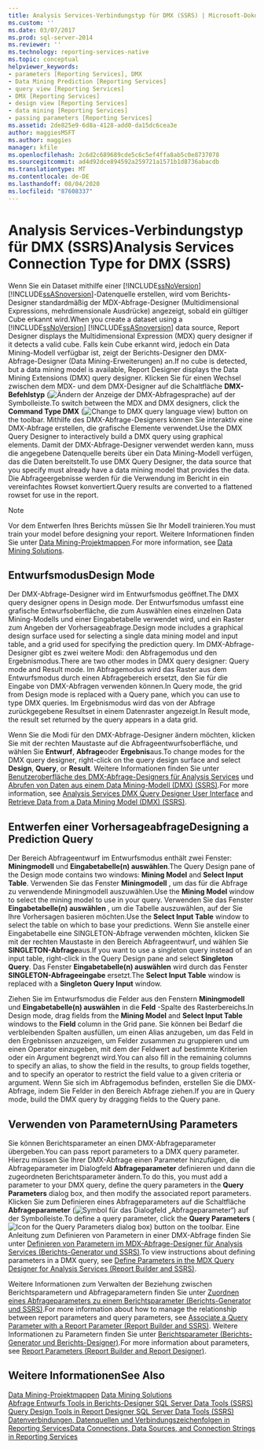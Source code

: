 ```yaml
---
title: Analysis Services-Verbindungstyp für DMX (SSRS) | Microsoft-Dokumentation
ms.custom: ''
ms.date: 03/07/2017
ms.prod: sql-server-2014
ms.reviewer: ''
ms.technology: reporting-services-native
ms.topic: conceptual
helpviewer_keywords:
- parameters [Reporting Services], DMX
- Data Mining Prediction [Reporting Services]
- query view [Reporting Services]
- DMX [Reporting Services]
- design view [Reporting Services]
- data mining [Reporting Services]
- passing parameters [Reporting Services]
ms.assetid: 2de825e9-6d8a-4128-add0-da15dc6cea3e
author: maggiesMSFT
ms.author: maggies
manager: kfile
ms.openlocfilehash: 2c6d2c689689cde5c6c5ef4ffa8ab5c0e8737078
ms.sourcegitcommit: ad4d92dce894592a259721a1571b1d8736abacdb
ms.translationtype: MT
ms.contentlocale: de-DE
ms.lasthandoff: 08/04/2020
ms.locfileid: "87608337"
---
```

# <a name="analysis-services-connection-type-for-dmx-ssrs"></a><span data-ttu-id="a6b84-102">Analysis Services-Verbindungstyp für DMX (SSRS)</span><span class="sxs-lookup"><span data-stu-id="a6b84-102">Analysis Services Connection Type for DMX (SSRS)</span></span>
  <span data-ttu-id="a6b84-103">Wenn Sie ein Dataset mithilfe einer [!INCLUDE[ssNoVersion](../../includes/ssnoversion-md.md)] [!INCLUDE[ssASnoversion](../../includes/ssasnoversion-md.md)]-Datenquelle erstellen, wird vom Berichts-Designer standardmäßig der MDX-Abfrage-Designer (Multidimensional Expressions, mehrdimensionale Ausdrücke) angezeigt, sobald ein gültiger Cube erkannt wird.</span><span class="sxs-lookup"><span data-stu-id="a6b84-103">When you create a dataset using a [!INCLUDE[ssNoVersion](../../includes/ssnoversion-md.md)] [!INCLUDE[ssASnoversion](../../includes/ssasnoversion-md.md)] data source, Report Designer displays the Multidimensional Expression (MDX) query designer if it detects a valid cube.</span></span> <span data-ttu-id="a6b84-104">Falls kein Cube erkannt wird, jedoch ein Data Mining-Modell verfügbar ist, zeigt der Berichts-Designer den DMX-Abfrage-Designer (Data Mining-Erweiterungen) an.</span><span class="sxs-lookup"><span data-stu-id="a6b84-104">If no cube is detected, but a data mining model is available, Report Designer displays the Data Mining Extensions (DMX) query designer.</span></span> <span data-ttu-id="a6b84-105">Klicken Sie für einen Wechsel zwischen dem MDX- und dem DMX-Designer auf die Schaltfläche **DMX-Befehlstyp** (![Ändern der Anzeige der DMX-Abfragesprache](../media/rsqdicon-commandtypedmx.gif "Zur DMX-Abfragesprachenansicht wechseln")) auf der Symbolleiste.</span><span class="sxs-lookup"><span data-stu-id="a6b84-105">To switch between the MDX and DMX designers, click the **Command Type DMX** (![Change to DMX query language view](../media/rsqdicon-commandtypedmx.gif "Change to DMX query language view")) button on the toolbar.</span></span> <span data-ttu-id="a6b84-106">Mithilfe des DMX-Abfrage-Designers können Sie interaktiv eine DMX-Abfrage erstellen, die grafische Elemente verwendet.</span><span class="sxs-lookup"><span data-stu-id="a6b84-106">Use the DMX Query Designer to interactively build a DMX query using graphical elements.</span></span> <span data-ttu-id="a6b84-107">Damit der DMX-Abfrage-Designer verwendet werden kann, muss die angegebene Datenquelle bereits über ein Data Mining-Modell verfügen, das die Daten bereitstellt.</span><span class="sxs-lookup"><span data-stu-id="a6b84-107">To use DMX Query Designer, the data source that you specify must already have a data mining model that provides the data.</span></span> <span data-ttu-id="a6b84-108">Die Abfrageergebnisse werden für die Verwendung im Bericht in ein vereinfachtes Rowset konvertiert.</span><span class="sxs-lookup"><span data-stu-id="a6b84-108">Query results are converted to a flattened rowset for use in the report.</span></span>  
  
> [!NOTE]  
>  <span data-ttu-id="a6b84-109">Vor dem Entwerfen Ihres Berichts müssen Sie Ihr Modell trainieren.</span><span class="sxs-lookup"><span data-stu-id="a6b84-109">You must train your model before designing your report.</span></span> <span data-ttu-id="a6b84-110">Weitere Informationen finden Sie unter [Data Mining-Projektmappen](https://docs.microsoft.com/analysis-services/data-mining/data-mining-solutions).</span><span class="sxs-lookup"><span data-stu-id="a6b84-110">For more information, see [Data Mining Solutions](https://docs.microsoft.com/analysis-services/data-mining/data-mining-solutions).</span></span>  
  
## <a name="design-mode"></a><span data-ttu-id="a6b84-111">Entwurfsmodus</span><span class="sxs-lookup"><span data-stu-id="a6b84-111">Design Mode</span></span>  
 <span data-ttu-id="a6b84-112">Der DMX-Abfrage-Designer wird im Entwurfsmodus geöffnet.</span><span class="sxs-lookup"><span data-stu-id="a6b84-112">The DMX query designer opens in Design mode.</span></span> <span data-ttu-id="a6b84-113">Der Entwurfsmodus umfasst eine grafische Entwurfsoberfläche, die zum Auswählen eines einzelnen Data Mining-Modells und einer Eingabetabelle verwendet wird, und ein Raster zum Angeben der Vorhersageabfrage.</span><span class="sxs-lookup"><span data-stu-id="a6b84-113">Design mode includes a graphical design surface used for selecting a single data mining model and input table, and a grid used for specifying the prediction query.</span></span> <span data-ttu-id="a6b84-114">Im DMX-Abfrage-Designer gibt es zwei weitere Modi: den Abfragemodus und den Ergebnismodus.</span><span class="sxs-lookup"><span data-stu-id="a6b84-114">There are two other modes in DMX query designer: Query mode and Result mode.</span></span> <span data-ttu-id="a6b84-115">Im Abfragemodus wird das Raster aus dem Entwurfsmodus durch einen Abfragebereich ersetzt, den Sie für die Eingabe von DMX-Abfragen verwenden können.</span><span class="sxs-lookup"><span data-stu-id="a6b84-115">In Query mode, the grid from Design mode is replaced with a Query pane, which you can use to type DMX queries.</span></span> <span data-ttu-id="a6b84-116">Im Ergebnismodus wird das von der Abfrage zurückgegebene Resultset in einem Datenraster angezeigt.</span><span class="sxs-lookup"><span data-stu-id="a6b84-116">In Result mode, the result set returned by the query appears in a data grid.</span></span>  
  
 <span data-ttu-id="a6b84-117">Wenn Sie die Modi für den DMX-Abfrage-Designer ändern möchten, klicken Sie mit der rechten Maustaste auf die Abfrageentwurfsoberfläche, und wählen Sie **Entwurf**, **Abfrage**oder **Ergebnis**aus.</span><span class="sxs-lookup"><span data-stu-id="a6b84-117">To change modes for the DMX query designer, right-click on the query design surface and select **Design**, **Query**, or **Result**.</span></span> <span data-ttu-id="a6b84-118">Weitere Informationen finden Sie unter [Benutzeroberfläche des DMX-Abfrage-Designers für Analysis Services](analysis-services-dmx-query-designer-user-interface.md) und [Abrufen von Daten aus einem Data Mining-Modell (DMX) (SSRS)](retrieve-data-from-a-data-mining-model-dmx-ssrs.md).</span><span class="sxs-lookup"><span data-stu-id="a6b84-118">For more information, see [Analysis Services DMX Query Designer User Interface](analysis-services-dmx-query-designer-user-interface.md) and [Retrieve Data from a Data Mining Model &#40;DMX&#41; &#40;SSRS&#41;](retrieve-data-from-a-data-mining-model-dmx-ssrs.md).</span></span>  
  
## <a name="designing-a-prediction-query"></a><span data-ttu-id="a6b84-119">Entwerfen einer Vorhersageabfrage</span><span class="sxs-lookup"><span data-stu-id="a6b84-119">Designing a Prediction Query</span></span>  
 <span data-ttu-id="a6b84-120">Der Bereich Abfrageentwurf im Entwurfsmodus enthält zwei Fenster: **Miningmodell** und **Eingabetabelle(n) auswählen**.</span><span class="sxs-lookup"><span data-stu-id="a6b84-120">The Query Design pane of the Design mode contains two windows: **Mining Model** and **Select Input Table**.</span></span> <span data-ttu-id="a6b84-121">Verwenden Sie das Fenster **Miningmodell** , um das für die Abfrage zu verwendende Miningmodell auszuwählen.</span><span class="sxs-lookup"><span data-stu-id="a6b84-121">Use the **Mining Model** window to select the mining model to use in your query.</span></span> <span data-ttu-id="a6b84-122">Verwenden Sie das Fenster **Eingabetabelle(n) auswählen** , um die Tabelle auszuwählen, auf der Sie Ihre Vorhersagen basieren möchten.</span><span class="sxs-lookup"><span data-stu-id="a6b84-122">Use the **Select Input Table** window to select the table on which to base your predictions.</span></span> <span data-ttu-id="a6b84-123">Wenn Sie anstelle einer Eingabetabelle eine SINGLETON-Abfrage verwenden möchten, klicken Sie mit der rechten Maustaste in den Bereich Abfrageentwurf, und wählen Sie **SINGLETON-Abfrage**aus.</span><span class="sxs-lookup"><span data-stu-id="a6b84-123">If you want to use a singleton query instead of an input table, right-click in the Query Design pane and select **Singleton Query**.</span></span> <span data-ttu-id="a6b84-124">Das Fenster **Eingabetabelle(n) auswählen** wird durch das Fenster **SINGLETON-Abfrageeingabe** ersetzt.</span><span class="sxs-lookup"><span data-stu-id="a6b84-124">The **Select Input Table** window is replaced with a **Singleton Query Input** window.</span></span>  
  
 <span data-ttu-id="a6b84-125">Ziehen Sie im Entwurfsmodus die Felder aus den Fenstern **Miningmodell** und **Eingabetabelle(n) auswählen** in die **Feld** -Spalte des Rasterbereichs.</span><span class="sxs-lookup"><span data-stu-id="a6b84-125">In Design mode, drag fields from the **Mining Model** and **Select Input Table** windows to the **Field** column in the Grid pane.</span></span> <span data-ttu-id="a6b84-126">Sie können bei Bedarf die verbleibenden Spalten ausfüllen, um einen Alias anzugeben, um das Feld in den Ergebnissen anzuzeigen, um Felder zusammen zu gruppieren und um einen Operator einzugeben, mit dem der Feldwert auf bestimmte Kriterien oder ein Argument begrenzt wird.</span><span class="sxs-lookup"><span data-stu-id="a6b84-126">You can also fill in the remaining columns to specify an alias, to show the field in the results, to group fields together, and to specify an operator to restrict the field value to a given criteria or argument.</span></span> <span data-ttu-id="a6b84-127">Wenn Sie sich im Abfragemodus befinden, erstellen Sie die DMX-Abfrage, indem Sie Felder in den Bereich Abfrage ziehen.</span><span class="sxs-lookup"><span data-stu-id="a6b84-127">If you are in Query mode, build the DMX query by dragging fields to the Query pane.</span></span>  
  
## <a name="using-parameters"></a><span data-ttu-id="a6b84-128">Verwenden von Parametern</span><span class="sxs-lookup"><span data-stu-id="a6b84-128">Using Parameters</span></span>  
 <span data-ttu-id="a6b84-129">Sie können Berichtsparameter an einen DMX-Abfrageparameter übergeben.</span><span class="sxs-lookup"><span data-stu-id="a6b84-129">You can pass report parameters to a DMX query parameter.</span></span> <span data-ttu-id="a6b84-130">Hierzu müssen Sie Ihrer DMX-Abfrage einen Parameter hinzufügen, die Abfrageparameter im Dialogfeld **Abfrageparameter** definieren und dann die zugeordneten Berichtsparameter ändern.</span><span class="sxs-lookup"><span data-stu-id="a6b84-130">To do this, you must add a parameter to your DMX query, define the query parameters in the **Query Parameters** dialog box, and then modify the associated report parameters.</span></span> <span data-ttu-id="a6b84-131">Klicken Sie zum Definieren eines Abfrageparameters auf die Schaltfläche **Abfrageparameter** (![Symbol für das Dialogfeld „Abfrageparameter“](../media/iconqueryparameter.gif "Dialogfeld „Abfrageparameter“ (Symbol)")) auf der Symbolleiste.</span><span class="sxs-lookup"><span data-stu-id="a6b84-131">To define a query parameter, click the **Query Parameters** (![Icon for the Query Parameters dialog box](../media/iconqueryparameter.gif "Icon for the Query Parameters dialog box")) button on the toolbar.</span></span> <span data-ttu-id="a6b84-132">Eine Anleitung zum Definieren von Parametern in einer DMX-Abfrage finden Sie unter [Definieren von Parametern im MDX-Abfrage-Designer für Analysis Services &#40;Berichts-Generator und SSRS&#41;](define-parameters-in-the-mdx-query-designer-for-analysis-services.md).</span><span class="sxs-lookup"><span data-stu-id="a6b84-132">To view instructions about defining parameters in a DMX query, see [Define Parameters in the MDX Query Designer for Analysis Services &#40;Report Builder and SSRS&#41;](define-parameters-in-the-mdx-query-designer-for-analysis-services.md).</span></span>  
  
 <span data-ttu-id="a6b84-133">Weitere Informationen zum Verwalten der Beziehung zwischen Berichtsparametern und Abfrageparametern finden Sie unter [Zuordnen eines Abfrageparameters zu einem Berichtsparameter (Berichts-Generator und SSRS)](associate-a-query-parameter-with-a-report-parameter-report-builder-and-ssrs.md).</span><span class="sxs-lookup"><span data-stu-id="a6b84-133">For more information about how to manage the relationship between report parameters and query parameters, see [Associate a Query Parameter with a Report Parameter &#40;Report Builder and SSRS&#41;](associate-a-query-parameter-with-a-report-parameter-report-builder-and-ssrs.md).</span></span> <span data-ttu-id="a6b84-134">Weitere Informationen zu Parametern finden Sie unter [Berichtsparameter (Berichts-Generator und Berichts-Designer)](../report-design/report-parameters-report-builder-and-report-designer.md).</span><span class="sxs-lookup"><span data-stu-id="a6b84-134">For more information about parameters, see [Report Parameters &#40;Report Builder and Report Designer&#41;](../report-design/report-parameters-report-builder-and-report-designer.md).</span></span>  
  
## <a name="see-also"></a><span data-ttu-id="a6b84-135">Weitere Informationen</span><span class="sxs-lookup"><span data-stu-id="a6b84-135">See Also</span></span>  
 <span data-ttu-id="a6b84-136">[Data Mining-Projektmappen](https://docs.microsoft.com/analysis-services/data-mining/data-mining-solutions) </span><span class="sxs-lookup"><span data-stu-id="a6b84-136">[Data Mining Solutions](https://docs.microsoft.com/analysis-services/data-mining/data-mining-solutions) </span></span>  
 <span data-ttu-id="a6b84-137">[Abfrage Entwurfs Tools in Berichts-Designer SQL Server Data Tools &#40;SSRS&#41;](query-design-tools-ssrs.md) </span><span class="sxs-lookup"><span data-stu-id="a6b84-137">[Query Design Tools in Report Designer SQL Server Data Tools &#40;SSRS&#41;](query-design-tools-ssrs.md) </span></span>  
 [<span data-ttu-id="a6b84-138">Datenverbindungen, Datenquellen und Verbindungszeichenfolgen in Reporting Services</span><span class="sxs-lookup"><span data-stu-id="a6b84-138">Data Connections, Data Sources, and Connection Strings in Reporting Services</span></span>](../data-connections-data-sources-and-connection-strings-in-reporting-services.md)  
  
  
